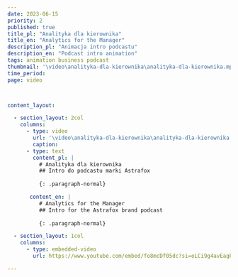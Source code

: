```yaml
---
date: 2023-06-15
priority: 2
published: true
title_pl: "Analityka dla kierownika"
title_en: "Analytics for the Manager"
description_pl: "Animacja intro podcastu"
description_en: "Podcast intro animation"
tags: animation business podcast
thumbnail: '\video\analityka-dla-kierownika\analityka-dla-kierownika.mp4'
time_period:
page: video



content_layout:

  - section_layout: 2col
    columns:
      - type: video
        url: '\video\analityka-dla-kierownika\analityka-dla-kierownika.mp4'
        caption: 
      - type: text
        content_pl: |
          # Analityka dla kierownika
          ## Intro do podcastu marki Astrafox
          
          {: .paragraph-normal}

       content_en: |
          # Analytics for the Manager
          ## Intro for the Astrafox brand podcast
          
          {: .paragraph-normal}

  - section_layout: 1col
    columns:
      - type: embedded-video
        url: https://www.youtube.com/embed/fo8mcDf05dc?si=oLCi9g4avEagPtpa

---
```



